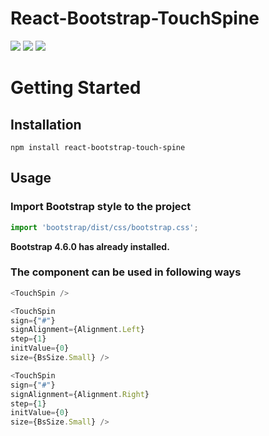 # React-Bootstrap-TouchSpine

![](https://i.ibb.co/XyxSGt6/touch-Spine-without-Sign.png)
![](https://i.ibb.co/d2Wh6CD/touch-Spine-left-Sign.png)
![](https://i.ibb.co/nBFW3yM/touch-Spine-right-Sign.png)


# Getting Started

## Installation

`npm install react-bootstrap-touch-spine`



## Usage
### Import Bootstrap style to the project

```js
import 'bootstrap/dist/css/bootstrap.css';
```
**Bootstrap 4.6.0 has already installed.**
### The component can be used in following ways 

```ts
<TouchSpin />             
```
```ts
<TouchSpin
sign={"#"}
signAlignment={Alignment.Left}
step={1}
initValue={0}
size={BsSize.Small} />
```
```ts
<TouchSpin
sign={"#"}
signAlignment={Alignment.Right}
step={1}
initValue={0}
size={BsSize.Small} />
```



 
    